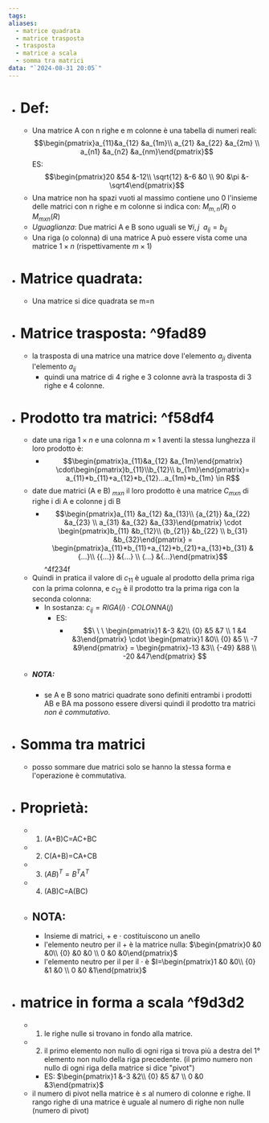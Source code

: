 ```yaml
---
tags: 
aliases:
  - matrice quadrata
  - matrice trasposta
  - trasposta
  - matrice a scala
  - somma tra matrici
data: "`2024-08-31 20:05`"
---
```

- # Def:
	- Una matrice A con n righe e m colonne è una tabella di numeri reali:$$\begin{pmatrix}a_{11}&a_{12} &a_{1m}\\ a_{21} &a_{22} &a_{2m} \\ a_{n1} &a_{n2} &a_{nm}\end{pmatrix}$$ES:$$\begin{pmatrix}20 &54 &-12\\ \sqrt{12} &-6 &0 \\ 90 &\pi &-\sqrt4\end{pmatrix}$$
	- Una matrice non ha spazi vuoti al massimo contiene uno 0  l'insieme delle matrici  con n righe e m colonne si indica con:  $M_{m,n}(R)$ o $M_{mxn}(R)$  
	- _Uguaglianza_: Due matrici A e B sono uguali se $\forall i,j \ \  a_{ij}=b_{ij}$ 
	- Una riga (o colonna) di una matrice A può essere vista come una matrice $1\times n$ (rispettivamente $m\times1$) 
- # Matrice quadrata:
	- Una matrice si dice quadrata se m=n 
- # Matrice trasposta: ^9fad89
	- la trasposta di una matrice una matrice dove l'elemento $a_{ji}$ diventa l'elemento $a_{ij}$
		- quindi una matrice di 4 righe e 3 colonne avrà la trasposta di 3 righe e 4 colonne.
- # Prodotto tra matrici: ^f58df4
	- date una riga $1\times n$ e una colonna $m\times1$ aventi la stessa lunghezza il loro prodotto è: 
		- $$\begin{pmatrix}a_{11}&a_{12} &a_{1m}\end{pmatrix}   \cdot\begin{pmatrix}b_{11}\\b_{12}\\ b_{1m}\end{pmatrix}= a_{11}*b_{11}+a_{12}*b_{12}...a_{1m}*b_{1m} \in R$$
	- date due matrici (A e B) $_{mxn}$  il loro prodotto è una matrice $C_{mxn}$ di righe i di A e colonne j di B  
		- $$\begin{pmatrix}a_{11} &a_{12} &a_{13}\\ {a_{21}} &a_{22} &a_{23} \\ a_{31} &a_{32} &a_{33}\end{pmatrix} \cdot \begin{pmatrix}b_{11} &b_{12}\\ {b_{21}} &b_{22} \\ b_{31} &b_{32}\end{pmatrix} = \begin{pmatrix}a_{11}*b_{11}+a_{12}*b_{21}+a_{13}*b_{31} &{...}\\ {{...}} &{...} \\ {...} &{...}\end{pmatrix}$$ ^4f234f
	- Quindi in pratica il valore di $c_{11}$ è uguale al prodotto della prima riga con la prima colonna, e $c_{12}$ è il prodotto tra la prima riga con la seconda colonna:
		- In sostanza: $c_{ij}=RIGA(i)\cdot COLONNA(j)$   
			- ES:
				- $$\ \ \ \begin{pmatrix}1 &-3 &2\\ {0} &5 &7 \\ 1 &4 &3\end{pmatrix} \cdot \begin{pmatrix}1 &0\\ {0} &5 \\ -7 &9\end{pmatrix} = \begin{pmatrix}-13 &3\\ {-49} &88 \\ -20 &47\end{pmatrix} $$
	- ##### NOTA:
		- se A e B sono matrici quadrate sono definiti entrambi i prodotti AB e BA ma possono essere diversi quindi il prodotto tra matrici _non è commutativo_.
- # Somma tra matrici
	- posso sommare due matrici solo se hanno la stessa forma e l'operazione è commutativa.
- # Proprietà: 
	- 1) (A+B)C=AC+BC 
	- 2) C(A+B)=CA+CB
	- 3) $(AB)^{T}=B^TA^T$ 
	- 4) (AB)C=A(BC)
	- ## NOTA: 
		- Insieme di matrici, + e $\cdot$ costituiscono un anello
		- l'elemento neutro per il + è la matrice nulla: $\begin{pmatrix}0 &0 &0\\ {0} &0 &0 \\ 0 &0 &0\end{pmatrix}$
		- l'elemento neutro per il per il $\cdot$ è $I=\begin{pmatrix}1 &0 &0\\ {0} &1 &0 \\ 0 &0 &1\end{pmatrix}$
- # matrice in forma a scala ^f9d3d2
	- 1) le righe nulle si trovano in fondo alla matrice.
	- 2) il primo elemento non nullo di ogni riga si trova più a destra del 1° elemento non nullo della riga precedente. (il primo numero non nullo di ogni riga della matrice si dice "pivot")
		- ES: $\begin{pmatrix}1 &-3 &2\\ {0} &5 &7 \\ 0 &0 &3\end{pmatrix}$ 
	- il numero di pivot nella matrice è $\leq$ al numero di colonne e righe. Il rango righe di una matrice è uguale al numero di righe non nulle (numero di pivot)


